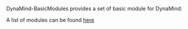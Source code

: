 DynaMind-BasicModules provides a set of basic module for DynaMind:

A list of modules can be found [here](doc/basic_modules.md)

